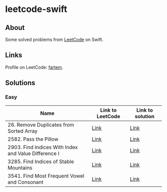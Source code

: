 # leetcode-swift

## About

Some solved problems from [LeetCode](https://leetcode.com) on Swift.

## Links

Profile on LeetCode: [fartem](https://leetcode.com/fartem/).

## Solutions

### Easy

| Name                                                 | Link to LeetCode                                                                      | Link to solution                                                                        |
| ---------------------------------------------------- | ------------------------------------------------------------------------------------- | --------------------------------------------------------------------------------------- |
| 26. Remove Duplicates from Sorted Array              | [Link](https://leetcode.com/problems/remove-duplicates-from-sorted-array/)            | [Link](./Sources/leetcode-swift/Easy/26RemoveDuplicatesFromSortedArray.swift)           |
| 2582. Pass the Pillow                                | [Link](https://leetcode.com/problems/pass-the-pillow/)                                | [Link](./Sources/leetcode-swift/Easy/2582PassThePillow.swift)                           |
| 2903. Find Indices With Index and Value Difference I | [Link](https://leetcode.com/problems/find-indices-with-index-and-value-difference-i/) | [Link](./Sources/leetcode-swift/Easy/2903FindIndicesWithIndexAndValueDifferenceI.swift) |
| 3285. Find Indices of Stable Mountains               | [Link](https://leetcode.com/problems/find-indices-of-stable-mountains/)               | [Link](./Sources/leetcode-swift/Easy/3285FindIndicesOfStableMountains.swift)            |
| 3541. Find Most Frequent Vowel and Consonant         | [Link](https://leetcode.com/problems/find-most-frequent-vowel-and-consonant/)         | [Link](./Sources/leetcode-swift/Easy/3541FindMostFrequentVowelAndConsonant.swift)       |
